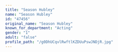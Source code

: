```yaml
---
title: "Season Hubley"
name: "Season Hubley"
id: "47456"
original_name: "Season Hubley"
known_for_department: "Acting"
gender: "1"
adult: "false"
profile_path: "/g0DhUCqvlRwftlKZDUuPswJNDjR.jpg"
---
```

